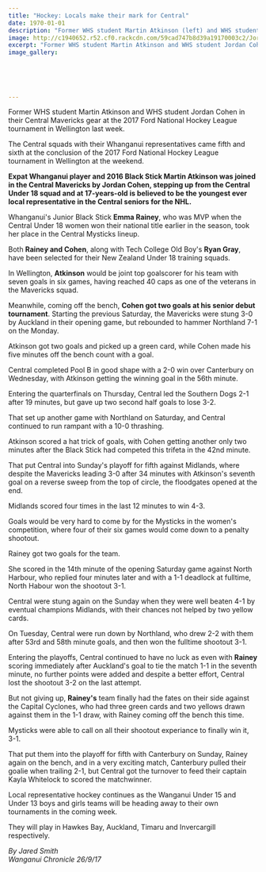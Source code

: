 ```yaml
---
title: "Hockey: Locals make their mark for Central"
date: 1970-01-01
description: "Former WHS student Martin Atkinson (left) and WHS student Jordan Cohen in their Central Mavericks gear at the 2017 Ford National Hockey League tourn..."
image: http://c1940652.r52.cf0.rackcdn.com/59cad747b8d39a19170003c2/Jordan-Cohen--Martin-Atkinson-26-Sept-chron.jpg
excerpt: "Former WHS student Martin Atkinson and WHS student Jordan Cohen in their Central Mavericks gear at the 2017 Ford National Hockey League tournament in Wellington last week."
image_gallery:
    
    
    
    
    
---
```


<p><span>Former WHS student Martin Atkinson and WHS student Jordan Cohen in their Central Mavericks gear at the 2017 Ford National Hockey League tournament in Wellington last week.</span></p>
<p class="element element-paragraph">The Central squads with their Whanganui representatives came fifth and sixth at the conclusion of the 2017 Ford National Hockey League tournament in Wellington at the weekend.</p>
<p class="element element-paragraph"><strong>Expat Whanganui player and 2016 Black Stick Martin Atkinson was joined in the Central Mavericks by Jordan Cohen, stepping up from the Central Under 18 squad and at 17-years-old is believed to be the youngest ever local representative in the Central seniors for the NHL.</strong></p>
<p class="element element-paragraph">Whanganui's Junior Black Stick <strong>Emma Rainey</strong>, who was MVP when the Central Under 18 women won their national title earlier in the season, took her place in the Central Mysticks lineup.</p>
<p class="element element-paragraph">Both <strong>Rainey and Cohen</strong>, along with Tech College Old Boy's <strong>Ryan Gray</strong>, have been selected for their New Zealand Under 18 training squads.</p>
<p class="element element-paragraph">In Wellington, <strong>Atkinson</strong> would be joint top goalscorer for his team with seven goals in six games, having reached 40 caps as one of the veterans in the Mavericks squad.</p>
<p class="element element-paragraph">Meanwhile, coming off the bench, <strong>Cohen got two goals at his senior debut tournament</strong>. Starting the previous Saturday, the Mavericks were stung 3-0 by Auckland in their opening game, but rebounded to hammer Northland 7-1 on the Monday.</p>
<p class="element element-paragraph">Atkinson got two goals and picked up a green card, while Cohen made his five minutes off the bench count with a goal.</p>
<p class="element element-paragraph">Central completed Pool B in good shape with a 2-0 win over Canterbury on Wednesday, with Atkinson getting the winning goal in the 56th minute.</p>
<p class="element element-paragraph">Entering the quarterfinals on Thursday, Central led the Southern Dogs 2-1 after 19 minutes, but gave up two second half goals to lose 3-2.</p>
<p class="element element-paragraph">That set up another game with Northland on Saturday, and Central continued to run rampant with a 10-0 thrashing.</p>
<p class="element element-paragraph">Atkinson scored a hat trick of goals, with Cohen getting another only two minutes after the Black Stick had competed this trifeta in the 42nd minute.</p>
<p class="element element-paragraph">That put Central into Sunday's playoff for fifth against Midlands, where despite the Mavericks leading 3-0 after 34 minutes with Atkinson's seventh goal on a reverse sweep from the top of circle, the floodgates opened at the end.</p>
<p class="element element-paragraph">Midlands scored four times in the last 12 minutes to win 4-3.</p>
<p class="element element-paragraph">Goals would be very hard to come by for the Mysticks in the women's competition, where four of their six games would come down to a penalty shootout.</p>
<p class="element element-paragraph">Rainey got two goals for the team.</p>
<p class="element element-paragraph">She scored in the 14th minute of the opening Saturday game against North Harbour, who replied four minutes later and with a 1-1 deadlock at fulltime, North Habour won the shootout 3-1.</p>
<p class="element element-paragraph">Central were stung again on the Sunday when they were well beaten 4-1 by eventual champions Midlands, with their chances not helped by two yellow cards.</p>
<p class="element element-paragraph">On Tuesday, Central were run down by Northland, who drew 2-2 with them after 53rd and 58th minute goals, and then won the fulltime shootout 3-1.</p>
<p class="element element-paragraph">Entering the playoffs, Central continued to have no luck as even with <strong>Rainey</strong> scoring immediately after Auckland's goal to tie the match 1-1 in the seventh minute, no further points were added and despite a better effort, Central lost the shootout 3-2 on the last attempt.</p>
<p class="element element-paragraph">But not giving up, <strong>Rainey's</strong> team finally had the fates on their side against the Capital Cyclones, who had three green cards and two yellows drawn against them in the 1-1 draw, with Rainey coming off the bench this time.</p>
<p class="element element-paragraph">Mysticks were able to call on all their shootout experiance to finally win it, 3-1.</p>
<p class="element element-paragraph">That put them into the playoff for fifth with Canterbury on Sunday, Rainey again on the bench, and in a very exciting match, Canterbury pulled their goalie when trailing 2-1, but Central got the turnover to feed their captain Kayla Whitelock to scored the matchwinner.</p>
<p class="element element-paragraph">Local representative hockey continues as the Wanganui Under 15 and Under 13 boys and girls teams will be heading away to their own tournaments in the coming week.</p>
<p class="element element-paragraph">They will play in Hawkes Bay, Auckland, Timaru and Invercargill respectively.</p>
<p><em>By Jared Smith</em><br /><em>Wanganui Chronicle 26/9/17</em></p>

